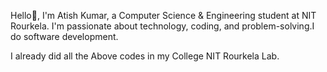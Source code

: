 Hello👋,
I'm Atish Kumar, a Computer Science & Engineering student at NIT Rourkela. 
I'm passionate about technology, coding, and problem-solving.I do software development.

I already did all the Above codes in my College NIT Rourkela Lab.
